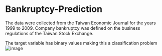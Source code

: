 # Bankruptcy-Prediction

The data were collected from the Taiwan Economic Journal for the years 1999 to 2009. Company bankruptcy was defined on the business regulations of the Taiwan Stock Exchange.

The target variable has binary values making this a classification problem
![image](https://user-images.githubusercontent.com/57527313/218590058-dfba7374-70dd-4241-92a8-ae21af7039ad.png)
